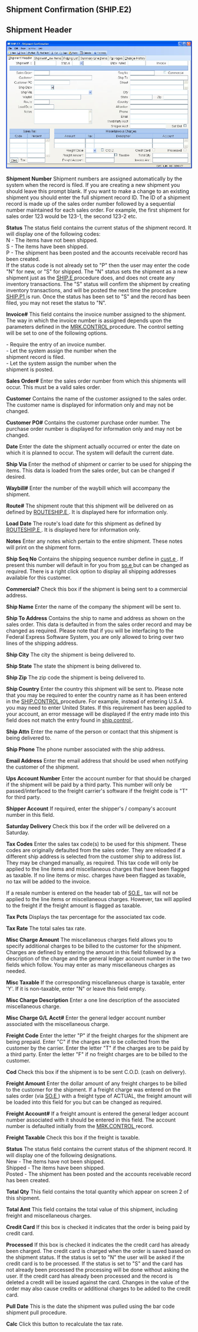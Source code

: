 ##  Shipment Confirmation (SHIP.E2)

<PageHeader />

##  Shipment Header

![](./SHIP-E2-1.jpg)

**Shipment Number** Shipment numbers are assigned automatically by the system
when the record is filed. If you are creating a new shipment you should leave
this prompt blank. If you want to make a change to an existing shipment you
should enter the full shipment record ID. The ID of a shipment record is made
up of the sales order number followed by a sequential number maintained for
each sales order. For example, the first shipment for sales order 123 would be
123-1, the second 123-2 etc.  
  
**Status** The status field contains the current status of the shipment
record. It will display one of the following codes:  
N - The items have not been shipped.  
S - The items have been shipped.  
P - The shipment has been posted and the accounts receivable record has been
created.  
If the status code is not already set to "P" then the user may enter the code "N" for new, or "S" for shipped. The "N" status sets the shipment as a new shipment just as the [ SHIP.E ](../../SHIP-E/README.md) procedure does, and does not create any inventory transactions. The "S" status will confirm the shipment by creating inventory transactions, and will be posted the next time the procedure [ SHIP.P1 ](../../../MRK-PROCESS/SHIP-P1/README.md) is run. Once the status has been set to "S" and the record has been filed, you may not reset the status to "N".   
  
**Invoice#** This field contains the invoice number assigned to the shipment. The way in which the invoice number is assigned depends upon the parameters defined in the [ MRK.CONTROL ](../../MRK-CONTROL/README.md) procedure. The control setting will be set to one of the following options.   
  
\- Require the entry of an invoice number.  
\- Let the system assign the number when the  
shipment record is filed.  
\- Let the system assign the number when the  
shipment is posted.  
  
**Sales Order#** Enter the sales order number from which this shipments will
occur. This must be a valid sales order.  
  
**Customer** Contains the name of the customer assigned to the sales order.
The customer name is displayed for information only and may not be changed.  
  
**Customer PO#** Contains the customer purchase order number. The purchase
order number is displayed for information only and may not be changed.  
  
**Date** Enter the date the shipment actually occurred or enter the date on
which it is planned to occur. The system will default the current date.  
  
**Ship Via** Enter the method of shipment or carrier to be used for shipping
the items. This data is loaded from the sales order, but can be changed if
desired.  
  
**Waybill#** Enter the number of the waybill which will accompany the
shipment.  
  
**Route#** The shipment route that this shipment will be delivered on as defined by [ ROUTESHIP.E ](ROUTESHIP-E/README.md) . It is displayed here for information only.   
  
**Load Date** The route's load date for this shipment as defined by [ ROUTESHIP.E ](ROUTESHIP-E/README.md) . It is displayed here for information only.   
  
**Notes** Enter any notes which pertain to the entire shipment. These notes
will print on the shipment form.  
  
**Ship Seq No** Contains the shipping sequence number define in [ cust.e ](cust-e/README.md) . If present this number will default in for you from [ so.e ](so-e/README.md) but can be changed as required. There is a right click option to display all shipping addresses available for this customer.   
  
**Commercial?** Check this box if the shipment is being sent to a commercial
address.  
  
**Ship Name** Enter the name of the company the shipment will be sent to.  
  
**Ship To Address** Contains the ship to name and address as shown on the
sales order. This data is defaulted in from the sales order record and may be
changed as required. Please note that if you will be interfacing to the
Federal Express Software System, you are only allowed to bring over two lines
of the shipping address.  
  
**Ship City** The city the shipment is being delivered to.  
  
**Ship State** The state the shipment is being delivered to.  
  
**Ship Zip** The zip code the shipment is being delivered to.  
  
**Ship Country** Enter the country this shipment will be sent to. Please note that you may be required to enter the country name as it has been entered in the [ SHIP.CONTROL ](../../SHIP-CONTROL/README.md) procedure. For example, instead of entering U.S.A. you may need to enter United States. If this requirement has been applied to your account, an error message will be displayed if the entry made into this field does not match the entry found in [ ship.control ](../../../../../../../../../../../../rover/AP-OVERVIEW/AP-ENTRY/ACCT-CONTROL/ACCT-CONTROL-1/ar-e/CUST-E/CUST-E-8/ship-control) .   
  
**Ship Attn** Enter the name of the person or contact that this shipment is
being delivered to.  
  
**Ship Phone** The phone number associated with the ship address.  
  
**Email Address** Enter the email address that should be used when notifying
the customer of the shipment.  
  
**Ups Account Number** Enter the account number for that should be charged if
the shipment will be paid by a third party. This number will only be
passed/interfaced to the freight carrier's software if the freight code is "T"
for third party.  
  
**Shipper Account** If required, enter the shipper's / company's account
number in this field.  
  
**Saturday Delivery** Check this box if the order will be delivered on a
Saturday.  
  
**Tax Codes** Enter the sales tax code(s) to be used for this shipment. These
codes are originally defaulted from the sales order. They are reloaded if a
different ship address is selected from the customer ship to address list.
They may be changed manually, as required. This tax code will only be applied
to the line items and miscellaneous charges that have been flagged as taxable.
If no line items or misc. charges have been flagged as taxable, no tax will be
added to the invoice.  
  
If a resale number is entered on the header tab of [ SO.E ](../../SO-E/README.md) , tax will not be applied to the line items or miscellaneous charges. However, tax will applied to the freight if the freight amount is flagged as taxable.   
  
**Tax Pcts** Displays the tax percentage for the associated tax code.  
  
**Tax Rate** The total sales tax rate.  
  
**Misc Charge Amount** The miscellaneous charges field allows you to specify
additional charges to be billed to the customer for the shipment. Charges are
defined by entering the amount in this field followed by a description of the
charge and the general ledger account number in the two fields which follow.
You may enter as many miscellaneous charges as needed.  
  
**Misc Taxable** If the corresponding miscellaneous charge is taxable, enter
'Y'. If it is non-taxable, enter "N" or leave this field empty.  
  
**Misc Charge Description** Enter a one line description of the associated
miscellaneous charge.  
  
**Misc Charge G/L Acct#** Enter the general ledger account number associated
with the miscellaneous charge.  
  
**Freight Code** Enter the letter "P" if the freight charges for the shipment
are being prepaid. Enter "C" if the charges are to be collected from the
customer by the carrier. Enter the letter "T" if the charges are to be paid by
a third party. Enter the letter "F" if no freight charges are to be billed to
the customer.  
  
**Cod** Check this box if the shipment is to be sent C.O.D. (cash on
delivery).  
  
**Freight Amount** Enter the dollar amount of any freight charges to be billed to the customer for the shipment. If a freight charge was entered on the sales order (via [ SO.E ](../../SO-E/README.md) ) with a freight type of ACTUAL, the freight amount will be loaded into this field for you but can be changed as required.   
  
**Freight Account#** If a freight amount is entered the general ledger account number associated with it should be entered in this field. The account number is defaulted initially from the [ MRK.CONTROL ](../../MRK-CONTROL/README.md) record.   
  
**Freight Taxable** Check this box if the freight is taxable.  
  
**Status** The status field contains the current status of the shipment
record. It will display one of the following designations.  
New - The items have not been shipped.  
Shipped - The items have been shipped.  
Posted - The shipment has been posted and the accounts receivable record has
been created.  
  
  
**Total Qty** This field contains the total quantity which appear on screen 2
of this shipment.  
  
**Total Amt** This field contains the total value of this shipment, including
freight and miscellaneous charges.  
  
**Credit Card** If this box is checked it indicates that the order is being
paid by credit card.  
  
**Processed** If this box is checked it indicates the the credit card has
already been charged. The credit card is charged when the order is saved based
on the shipment status. If the status is set to "N" the user will be asked if
the credit card is to be processed. If the status is set to "S" and the card
has not already been processed the processing will be done without asking the
user. If the credit card has already been processed and the record is deleted
a credit will be issued against the card. Changes in the value of the order
may also cause credits or additional charges to be added to the credit card.  
  
**Pull Date** This is the date the shipment was pulled using the bar code
shipment pull procedure.  
  
**Calc** Click this button to recalculate the tax rate.  
  
  
<badge text= "Version 8.10.57" vertical="middle" />

<PageFooter />
